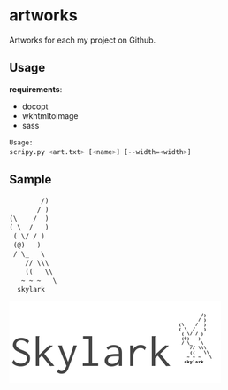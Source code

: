 artworks
========

Artworks for each my project on Github.

Usage
------

**requirements**:

- docopt
- wkhtmltoimage
- sass

```bash
Usage:
scripy.py <art.txt> [<name>] [--width=<width>]
```

Sample
------

```
        /)
       / )
(\    /  )
( \  /   )
 ( \/ / )
 (@)   )
 / \_   \
    // \\\
    ((   \\
   ~ ~ ~   \
  skylark
```

![](png/Skylark.png)
